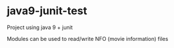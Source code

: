 # java9-junit-test

Project using java 9 + junit

Modules can be used to read/write NFO (movie information) files